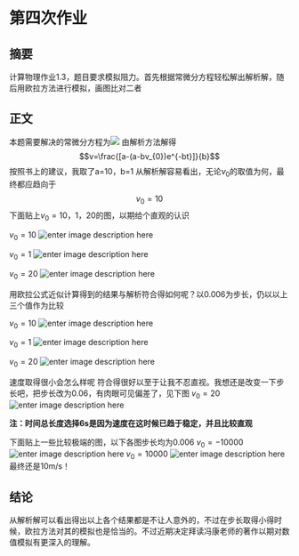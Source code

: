 第四次作业
=================

摘要
----------------
计算物理作业1.3，题目要求模拟阻力。首先根据常微分方程轻松解出解析解，随后用欧拉方法进行模拟，画图比对二者

正文
----------------
本题需要解决的常微分方程为<img src="http://chart.googleapis.com/chart?cht=tx&chl=\frac{dv}{dt}=a-bv" style="border:none;">
由解析方法解得$$v=\frac{[a-(a-bv_{0})e^{-bt}]}{b}$$
按照书上的建议，我取了a=10，b=1
从解析解容易看出，无论$v_{0}$的取值为何，最终都应趋向于$$v_{0}=10$$
下面贴上$v_{0}=10，1，20$的图，以期给个直观的认识

$v_{0}=10$
![enter image description here](https://github.com/wdwycpt/computationalphysics_N2013301020128/blob/master/v=10.png)

$v_{0}=1$
![enter image description here](https://github.com/wdwycpt/computationalphysics_N2013301020128/blob/master/v=1.png)

$v_{0}=20$
![enter image description here](https://github.com/wdwycpt/computationalphysics_N2013301020128/blob/master/v=20.png)

用欧拉公式近似计算得到的结果与解析符合得如何呢？以0.006为步长，仍以以上三个值作为比较

$v_{0}=10$
![enter image description here](https://github.com/wdwycpt/computationalphysics_N2013301020128/blob/master/v=10_compare.png)

$v_{0}=1$
![enter image description here](https://github.com/wdwycpt/computationalphysics_N2013301020128/blob/master/v=1_compare.png)

$v_{0}=20$
![enter image description here](https://github.com/wdwycpt/computationalphysics_N2013301020128/blob/master/v=20_compare.png)

速度取得很小会怎么样呢
符合得很好以至于让我不忍直视。我想还是改变一下步长吧，把步长改为0.06，有肉眼可见偏差了，见下图
$v_{0}=20$
![enter image description here](https://github.com/wdwycpt/computationalphysics_N2013301020128/blob/master/20_006.png)

**注：时间总长度选择6s是因为速度在这时候已趋于稳定，并且比较直观**

下面贴上一些比较极端的图，以下各图步长均为0.006
$v_{0}=-10000$
![enter image description here](https://github.com/wdwycpt/computationalphysics_N2013301020128/blob/master/v%3D-10000.png)
$v_{0}=10000$
![enter image description here](https://github.com/wdwycpt/computationalphysics_N2013301020128/blob/master/v%3D10000.png)
最终还是10m/s！

结论
--------------
从解析解可以看出得出以上各个结果都是不让人意外的，不过在步长取得小得时候，欧拉方法对其的模拟也是恰当的。不过近期决定拜读冯康老师的著作以期对数值模拟有更深入的理解。
